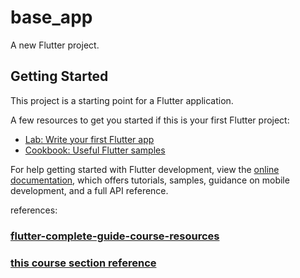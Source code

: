 # base_app

A new Flutter project.

## Getting Started

This project is a starting point for a Flutter application.

A few resources to get you started if this is your first Flutter project:

- [Lab: Write your first Flutter app](https://docs.flutter.dev/get-started/codelab)
- [Cookbook: Useful Flutter samples](https://docs.flutter.dev/cookbook)

For help getting started with Flutter development, view the
[online documentation](https://docs.flutter.dev/), which offers tutorials,
samples, guidance on mobile development, and a full API reference.

references:

### [flutter-complete-guide-course-resources](https://github.com/academind/flutter-complete-guide-course-resources)

### [this course section reference](https://github.com/academind/flutter-complete-guide-course-resources/tree/main/Code%20Snapshots/07%20Flutter%20Internals/04%20Finished/lib/keys)
